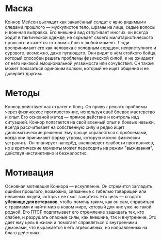 # Маска 
Коннор Мейсон выглядит как закалённый солдат с явно видимыми следами прошлого — мускулистое тело, шрамы на лице, седые волосы и военная выправка. Его внешний вид отпугивает многих: он всегда ходит в тактической одежде, не скрывает своего милитаристического прошлого и кажется готовым к бою в любой момент. Люди воспринимают его как человека с холодным сердцем, неприступного и сурового, возможно, даже пугающего. Они видят в нём стойкого бойца, который способен решать проблемы физической силой, и не ожидают от него никакой эмоциональной уязвимости или сочувствия. Он также может показаться одиноким волком, который не ищет общения и не доверяет другим.
# Методы
Коннор действует как стратег и боец. Он привык решать проблемы через физическое противостояние, используя своё боевое мастерство и опыт. Его основной метод — прямое действие и контроль над ситуацией. Коннор полагается на свой военный опыт и боевые навыки, всегда рассчитывает на собственную силу и редко ищет дипломатические решения. Ему проще справляться с проблемами, когда они принимают форму угрозы, которую можно физически устранить. Он планирует наперёд, анализирует слабости противников, но в критические моменты может переходить на режим "выживания", действуя инстинктивно и безжалостно.
# Мотивация
Основная мотивация Коннора — искупление. Он стремится загладить ошибки прошлого, возможно, связанные с гибелью товарищей или невинных людей, которых не смог защитить. Его цель — создать **убежище для ветеранов**, чтобы помочь таким, как он сам, справиться с травмами и найти мир в новом мире, который для них уже не такой родной. Его ПТСР подпитывает его стремление защищать тех, кто слабее, и разрушать опасные силы, как внешние, так и внутренние. Это даёт ему цель в жизни и помогает справляться с внутренними демонами, что выражается в его агрессивных, но направленных на благо действиях.